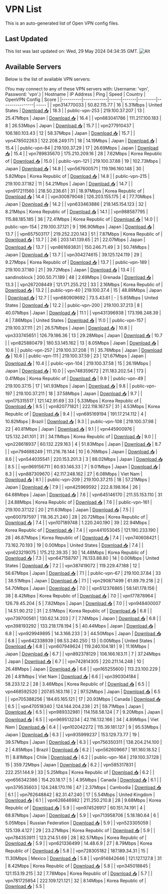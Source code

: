 # VPN List

This is an auto-generated list of Open VPN config files.

## Last Updated

This list was last updated on: Wed, 29 May 2024 04:34:35 GMT.
![Alt](https://repobeats.axiom.co/api/embed/186b98318ef1479477931607c1ad7d823f12451f.svg "Repobeats analytics image")

## Available Servers

Below is the list of available VPN servers:

(You may connect to any of these VPN servers with: Username: 'vpn', Password: 'vpn'.)
| Hostname | IP Address | Ping | Speed | Country | OpenVPN Config | Score |
|----------|------------|------|-------|---------|----------------| ----- |
| vpn314770033 | 50.82.115.77 | 16 | 5.31Mbps | United States | [Download 📥](./configs/server_0_US.ovpn) | 18.3 |
| public-vpn-253 | 219.100.37.207 | 13 | 25.47Mbps | Japan | [Download 📥](./configs/server_1_JP.ovpn) | 16.4 |
| vpn683041786 | 111.217.100.183 | 8 | 26.53Mbps | Japan | [Download 📥](./configs/server_2_JP.ovpn) | 15.7 |
| vpn277910437 | 106.180.103.43 | 12 | 58.37Mbps | Japan | [Download 📥](./configs/server_3_JP.ovpn) | 15.7 |
| vpn478502263 | 122.208.249.171 | 18 | 14.19Mbps | Japan | [Download 📥](./configs/server_4_JP.ovpn) | 15.4 |
| public-vpn-84 | 219.100.37.29 | 17 | 26.69Mbps | Japan | [Download 📥](./configs/server_5_JP.ovpn) | 15.4 |
| vpn789835670 | 175.210.209.16 | 28 | 7.62Mbps | Korea Republic of | [Download 📥](./configs/server_6_KR.ovpn) | 15.0 |
| public-vpn-121 | 219.100.37.88 | 19 | 102.73Mbps | Japan | [Download 📥](./configs/server_7_JP.ovpn) | 14.8 |
| vpn567600571 | 119.196.160.148 | 30 | 5.82Mbps | Korea Republic of | [Download 📥](./configs/server_8_KR.ovpn) | 14.8 |
| public-vpn-215 | 219.100.37.182 | 11 | 54.21Mbps | Japan | [Download 📥](./configs/server_9_JP.ovpn) | 14.7 |
| vpn917211560 | 218.50.236.61 | 31 | 18.97Mbps | Korea Republic of | [Download 📥](./configs/server_10_KR.ovpn) | 14.4 |
| vpn300879048 | 126.203.155.175 | 4 | 77.70Mbps | Japan | [Download 📥](./configs/server_11_JP.ovpn) | 14.2 |
| vpn633463886 | 218.145.154.123 | 32 | 8.21Mbps | Korea Republic of | [Download 📥](./configs/server_12_KR.ovpn) | 14.1 |
| vpn988587795 | 115.88.185.185 | 36 | 72.41Mbps | Korea Republic of | [Download 📥](./configs/server_13_KR.ovpn) | 14.0 |
| public-vpn-154 | 219.100.37.121 | 9 | 196.90Mbps | Japan | [Download 📥](./configs/server_14_JP.ovpn) | 13.7 |
| vpn657503117 | 219.252.220.143 | 51 | 7.87Mbps | Korea Republic of | [Download 📥](./configs/server_15_KR.ovpn) | 13.7 |
| 2i6 | 203.141.139.65 | 21 | 22.07Mbps | Japan | [Download 📥](./configs/server_16_JP.ovpn) | 13.7 |
| vpn861693831 | 150.246.71.49 | 3 | 50.74Mbps | Japan | [Download 📥](./configs/server_17_JP.ovpn) | 13.7 |
| vpn304274615 | 39.125.124.119 | 29 | 9.27Mbps | Korea Republic of | [Download 📥](./configs/server_18_KR.ovpn) | 13.7 |
| public-vpn-189 | 219.100.37.180 | 21 | 39.72Mbps | Japan | [Download 📥](./configs/server_19_JP.ovpn) | 13.4 |
| sandinoblock | 200.50.71.189 | 48 | 2.69Mbps | Grenada | [Download 📥](./configs/server_20_GD.ovpn) | 13.3 |
| vpn267208449 | 121.171.255.212 | 33 | 2.16Mbps | Korea Republic of | [Download 📥](./configs/server_21_KR.ovpn) | 13.2 |
| public-vpn-40 | 219.100.37.4 | 15 | 48.89Mbps | Japan | [Download 📥](./configs/server_22_JP.ovpn) | 12.7 |
| vpn680909692 | 73.5.43.61 | - | 5.65Mbps | United States | [Download 📥](./configs/server_23_US.ovpn) | 12.2 |
| public-vpn-200 | 219.100.37.213 | 8 | 40.07Mbps | Japan | [Download 📥](./configs/server_24_JP.ovpn) | 11.1 |
| vpn431396938 | 173.198.248.39 | 4 | 7.86Mbps | United States | [Download 📥](./configs/server_25_US.ovpn) | 11.0 |
| public-vpn-157 | 219.100.37.111 | 21 | 26.57Mbps | Japan | [Download 📥](./configs/server_26_JP.ovpn) | 10.8 |
| vpn333745651 | 126.79.186.36 | 13 | 29.28Mbps | Japan | [Download 📥](./configs/server_27_JP.ovpn) | 10.7 |
| vpn825880479 | 180.53.145.162 | 13 | 8.05Mbps | Japan | [Download 📥](./configs/server_28_JP.ovpn) | 10.6 |
| public-vpn-257 | 219.100.37.208 | 11 | 35.76Mbps | Japan | [Download 📥](./configs/server_29_JP.ovpn) | 10.6 |
| public-vpn-111 | 219.100.37.59 | 23 | 121.67Mbps | Japan | [Download 📥](./configs/server_30_JP.ovpn) | 10.4 |
| public-vpn-104 | 219.100.37.58 | 15 | 26.19Mbps | Japan | [Download 📥](./configs/server_31_JP.ovpn) | 10.0 |
| vpn748359672 | 211.183.202.54 | 173 | 0.41Mbps | Korea Republic of | [Download 📥](./configs/server_32_KR.ovpn) | 9.9 |
| public-vpn-49 | 219.100.37.15 | 17 | 141.93Mbps | Japan | [Download 📥](./configs/server_33_JP.ovpn) | 9.8 |
| public-vpn-197 | 219.100.37.211 | 18 | 37.58Mbps | Japan | [Download 📥](./configs/server_34_JP.ovpn) | 9.7 |
| vpn175315517 | 121.142.91.69 | 33 | 5.33Mbps | Korea Republic of | [Download 📥](./configs/server_35_KR.ovpn) | 9.5 |
| vpn820771821 | 222.118.167.57 | 31 | 4.53Mbps | Korea Republic of | [Download 📥](./configs/server_36_KR.ovpn) | 9.4 |
| vpn695169194 | 191.17.214.112 | 4 | 10.82Mbps | Brazil | [Download 📥](./configs/server_37_BR.ovpn) | 9.3 |
| public-vpn-108 | 219.100.37.98 | 22 | 40.81Mbps | Japan | [Download 📥](./configs/server_38_JP.ovpn) | 9.1 |
| vpn445900976 | 125.132.241.101 | 31 | 34.11Mbps | Korea Republic of | [Download 📥](./configs/server_39_KR.ovpn) | 9.0 |
| vpn228618937 | 60.132.229.163 | 4 | 51.83Mbps | Japan | [Download 📥](./configs/server_40_JP.ovpn) | 8.7 |
| vpn794688249 | 111.216.78.144 | 10 | 6.76Mbps | Japan | [Download 📥](./configs/server_41_JP.ovpn) | 8.6 |
| vpn544035541 | 220.153.201.3 | 3 | 88.02Mbps | Japan | [Download 📥](./configs/server_42_JP.ovpn) | 8.5 |
| vpn969156711 | 60.93.146.33 | 7 | 9.01Mbps | Japan | [Download 📥](./configs/server_43_JP.ovpn) | 8.3 |
| vpn887309670 | 42.117.248.162 | 27 | 6.08Mbps | Viet Nam | [Download 📥](./configs/server_44_VN.ovpn) | 8.1 |
| public-vpn-209 | 219.100.37.215 | 18 | 57.21Mbps | Japan | [Download 📥](./configs/server_45_JP.ovpn) | 7.9 |
| vpn425969592 | 222.8.198.164 | 26 | 64.68Mbps | Japan | [Download 📥](./configs/server_46_JP.ovpn) | 7.6 |
| vpn645146170 | 211.55.153.110 | 31 | 24.88Mbps | Korea Republic of | [Download 📥](./configs/server_47_KR.ovpn) | 7.6 |
| public-vpn-161 | 219.100.37.122 | 20 | 211.63Mbps | Japan | [Download 📥](./configs/server_48_JP.ovpn) | 7.5 |
| vpn600797597 | 118.36.21.240 | 28 | 20.72Mbps | Korea Republic of | [Download 📥](./configs/server_49_KR.ovpn) | 7.4 |
| vpn107189748 | 1.220.240.190 | 39 | 22.94Mbps | Korea Republic of | [Download 📥](./configs/server_50_KR.ovpn) | 7.4 |
| vpn441053045 | 121.190.233.190 | 28 | 46.87Mbps | Korea Republic of | [Download 📥](./configs/server_51_KR.ovpn) | 7.4 |
| vpn740608421 | 73.162.70.193 | 19 | 0.00Mbps | United States | [Download 📥](./configs/server_52_US.ovpn) | 7.4 |
| vpn623219075 | 175.212.39.35 | 30 | 14.48Mbps | Korea Republic of | [Download 📥](./configs/server_53_KR.ovpn) | 7.3 |
| vpn647158797 | 76.133.88.80 | 14 | 0.00Mbps | United States | [Download 📥](./configs/server_54_US.ovpn) | 7.2 |
| vpn387419072 | 119.229.47.188 | 12 | 56.67Mbps | Japan | [Download 📥](./configs/server_55_JP.ovpn) | 7.1 |
| public-vpn-67 | 219.100.37.84 | 33 | 38.51Mbps | Japan | [Download 📥](./configs/server_56_JP.ovpn) | 7.1 |
| vpn290871499 | 61.89.79.218 | 2 | 54.70Mbps | Japan | [Download 📥](./configs/server_57_JP.ovpn) | 7.0 |
| vpn512376865 | 58.141.178.156 | 38 | 8.42Mbps | Korea Republic of | [Download 📥](./configs/server_58_KR.ovpn) | 7.0 |
| vpn177878964 | 126.79.45.204 | 5 | 7.82Mbps | Japan | [Download 📥](./configs/server_59_JP.ovpn) | 7.0 |
| vpn948400007 | 14.51.90.212 | 31 | 2.51Mbps | Korea Republic of | [Download 📥](./configs/server_60_KR.ovpn) | 6.8 |
| vpn739700561 | 130.62.14.203 | 7 | 7.74Mbps | Japan | [Download 📥](./configs/server_61_JP.ovpn) | 6.8 |
| vpn398193292 | 133.218.178.194 | 5 | 40.44Mbps | Japan | [Download 📥](./configs/server_62_JP.ovpn) | 6.8 |
| vpn929949895 | 14.3.166.233 | 3 | 44.50Mbps | Japan | [Download 📥](./configs/server_63_JP.ovpn) | 6.8 |
| vpn642338939 | 98.53.240.250 | 13 | 0.00Mbps | United States | [Download 📥](./configs/server_64_US.ovpn) | 6.8 |
| vpn607949624 | 119.240.104.181 | 9 | 11.16Mbps | Japan | [Download 📥](./configs/server_65_JP.ovpn) | 6.7 |
| vpn892378129 | 106.166.163.11 | 7 | 37.24Mbps | Japan | [Download 📥](./configs/server_66_JP.ovpn) | 6.7 |
| vpn742814305 | 220.211.14.248 | 10 | 26.48Mbps | Japan | [Download 📥](./configs/server_67_JP.ovpn) | 6.6 |
| vpn165255600 | 113.23.100.229 | 26 | 4.81Mbps | Viet Nam | [Download 📥](./configs/server_68_VN.ovpn) | 6.6 |
| vpn390304184 | 58.233.12.2 | 28 | 3.46Mbps | Korea Republic of | [Download 📥](./configs/server_69_KR.ovpn) | 6.5 |
| vpn468592520 | 207.65.163.116 | 2 | 97.52Mbps | Japan | [Download 📥](./configs/server_70_JP.ovpn) | 6.5 |
| vpn705388256 | 184.65.165.121 | 17 | 20.93Mbps | Canada | [Download 📥](./configs/server_71_CA.ovpn) | 6.5 |
| vpn470518340 | 124.144.204.238 | 21 | 59.71Mbps | Japan | [Download 📥](./configs/server_72_JP.ovpn) | 6.5 |
| vpn989332981 | 114.158.58.124 | 7 | 9.20Mbps | Japan | [Download 📥](./configs/server_73_JP.ovpn) | 6.5 |
| vpn969513234 | 42.116.132.166 | 34 | 4.89Mbps | Viet Nam | [Download 📥](./configs/server_74_VN.ovpn) | 6.4 |
| vpn102042272 | 115.39.181.127 | 9 | 95.53Mbps | Japan | [Download 📥](./configs/server_75_JP.ovpn) | 6.3 |
| vpn935999237 | 153.129.73.77 | 19 | 39.57Mbps | Japan | [Download 📥](./configs/server_76_JP.ovpn) | 6.3 |
| vpn756350311 | 138.204.214.100 | 2 | 4.85Mbps | Brazil | [Download 📥](./configs/server_77_BR.ovpn) | 6.2 |
| vpn562609667 | 181.160.18.52 | 11 | 8.81Mbps | Chile | [Download 📥](./configs/server_78_CL.ovpn) | 6.2 |
| public-vpn-164 | 219.100.37.128 | 15 | 359.72Mbps | Japan | [Download 📥](./configs/server_79_JP.ovpn) | 6.2 |
| vpn585317831 | 222.251.144.9 | 33 | 5.25Mbps | Korea Republic of | [Download 📥](./configs/server_80_KR.ovpn) | 6.2 |
| vpn656342386 | 154.20.18.17 | 5 | 4.95Mbps | Canada | [Download 📥](./configs/server_81_CA.ovpn) | 6.1 |
| vpn379535603 | 124.248.170.116 | 47 | 2.37Mbps | Cambodia | [Download 📥](./configs/server_82_KH.ovpn) | 6.1 |
| vpn762648842 | 82.31.47.240 | 17 | 5.54Mbps | United Kingdom | [Download 📥](./configs/server_83_GB.ovpn) | 6.1 |
| vpn626646982 | 211.250.210.8 | 28 | 9.68Mbps | Korea Republic of | [Download 📥](./configs/server_84_KR.ovpn) | 5.9 |
| vpn974526917 | 60.151.74.191 | 4 | 68.87Mbps | Japan | [Download 📥](./configs/server_85_JP.ovpn) | 5.9 |
| vpn713958706 | 5.18.180.64 | 6 | 5.05Mbps | Russian Federation | [Download 📥](./configs/server_86_RU.ovpn) | 5.9 |
| vpn523305059 | 125.139.4.127 | 29 | 23.27Mbps | Korea Republic of | [Download 📥](./configs/server_87_KR.ovpn) | 5.9 |
| vpn784353911 | 123.214.51.69 | 28 | 82.57Mbps | Korea Republic of | [Download 📥](./configs/server_88_KR.ovpn) | 5.9 |
| vpn621336499 | 14.48.6.9 | 27 | 8.79Mbps | Korea Republic of | [Download 📥](./configs/server_89_KR.ovpn) | 5.8 |
| vpn728305182 | 187.189.34.31 | 15 | 11.30Mbps | Mexico | [Download 📥](./configs/server_90_MX.ovpn) | 5.8 |
| vpn914842646 | 121.127.127.8 | 31 | 8.42Mbps | Korea Republic of | [Download 📥](./configs/server_91_KR.ovpn) | 5.8 |
| vpn345018845 | 121.153.19.215 | 32 | 7.78Mbps | Korea Republic of | [Download 📥](./configs/server_92_KR.ovpn) | 5.7 |
| vpn781725854 | 222.109.121.121 | 32 | 8.14Mbps | Korea Republic of | [Download 📥](./configs/server_93_KR.ovpn) | 5.5 |
